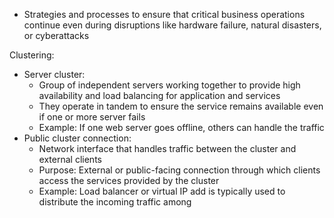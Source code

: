 - Strategies and processes to ensure that critical business operations continue even during disruptions like hardware failure, natural disasters, or cyberattacks

Clustering:
- Server cluster:
	- Group of independent servers working together to provide high availability and load balancing for application and services
	- They operate in tandem to ensure the service remains available even if one or more server fails
	- Example: If one web server goes offline, others can handle the traffic
- Public cluster connection:
	- Network interface that handles traffic between the cluster and external clients
	- Purpose: External or public-facing connection through which clients access the services provided by the cluster
	- Example: Load balancer or virtual IP add is typically used to distribute the incoming traffic among